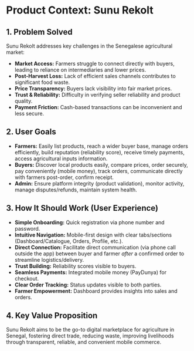 # Product Context: Sunu Rekolt

## 1. Problem Solved

Sunu Rekolt addresses key challenges in the Senegalese agricultural market:

*   **Market Access:** Farmers struggle to connect directly with buyers, leading to reliance on intermediaries and lower prices.
*   **Post-Harvest Loss:** Lack of efficient sales channels contributes to significant food waste.
*   **Price Transparency:** Buyers lack visibility into fair market prices.
*   **Trust & Reliability:** Difficulty in verifying seller reliability and product quality.
*   **Payment Friction:** Cash-based transactions can be inconvenient and less secure.

## 2. User Goals

*   **Farmers:** Easily list products, reach a wider buyer base, manage orders efficiently, build reputation (reliability score), receive timely payments, access agricultural inputs information.
*   **Buyers:** Discover local products easily, compare prices, order securely, pay conveniently (mobile money), track orders, communicate directly with farmers post-order, confirm receipt.
*   **Admin:** Ensure platform integrity (product validation), monitor activity, manage disputes/refunds, maintain system health.

## 3. How It Should Work (User Experience)

*   **Simple Onboarding:** Quick registration via phone number and password.
*   **Intuitive Navigation:** Mobile-first design with clear tabs/sections (Dashboard/Catalogue, Orders, Profile, etc.).
*   **Direct Connection:** Facilitate direct communication (via phone call outside the app) between buyer and farmer *after* a confirmed order to streamline logistics/delivery.
*   **Trust Building:** Reliability scores visible to buyers.
*   **Seamless Payments:** Integrated mobile money (PayDunya) for checkout.
*   **Clear Order Tracking:** Status updates visible to both parties.
*   **Farmer Empowerment:** Dashboard provides insights into sales and orders.

## 4. Key Value Proposition

Sunu Rekolt aims to be the go-to digital marketplace for agriculture in Senegal, fostering direct trade, reducing waste, improving livelihoods through transparent, reliable, and convenient mobile commerce. 